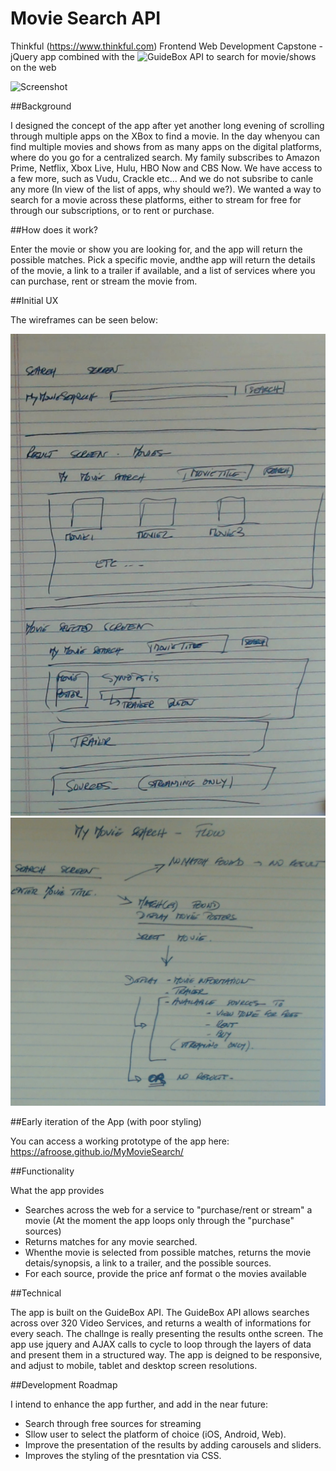 

# Movie Search API
Thinkful (https://www.thinkful.com) Frontend Web Development Capstone - jQuery app combined with the ![GuideBox API](http://api-public.guidebox.com) to search for movie/shows on the web

![Screenshot](http://jonwade.digital/github-images/incite-news-screenshot.png)

##Background

I designed the concept of the app after yet another long evening of scrolling through multiple apps on the XBox to find a movie. In the day whenyou can find multiple movies and shows from as many apps on the digital platforms, where do you go for a centralized search. My family subscribes to Amazon Prime, Netflix, Xbox Live, Hulu, HBO Now and CBS Now. We have access to a few more, such as Vudu, Crackle etc... And we do not subsribe to canle any more (In view of the list of apps, why should we?). We wanted a way to search for a movie across these platforms, either to stream for free for through our subscriptions, or to rent or purchase. 

##How does it work?

Enter the movie or show you are looking for, and the app will return the possible matches. Pick a specific movie, andthe app will return the details of the movie, a link to a trailer if available, and a list of services where you can purchase, rent or stream the movie from.

##Initial UX

The wireframes can be seen below:

![Initial Wireframe](https://github.com/afroose/MyMovieSearch/blob/769ff14d9281e959656480a285f3411dfcc29c73/images/Screens.jpg)
![User Flow](https://github.com/afroose/MyMovieSearch/blob/769ff14d9281e959656480a285f3411dfcc29c73/images/flow.jpg)

##Early iteration of the App (with poor styling)

You can access a working prototype of the app here:  https://afroose.github.io/MyMovieSearch/

##Functionality

What the app provides

* Searches across the web for a service to "purchase/rent or stream" a movie (At the moment the app loops only through the "purchase" sources)
* Returns matches for any movie searched.
* Whenthe movie is selected from possible matches, returns the movie detais/synopsis, a link to a trailer, and the possible sources.
* For each source, provide the price anf format o the movies available

##Technical

The app is built on the GuideBox API. The GuideBox API allows searches across over 320 Video Services, and returns a wealth of informations for every seach. The challnge is really presenting the results onthe screen. The app use jquery and AJAX calls to cycle to loop through the layers of data and present them in a structured way. The app is deigned to be responsive, and adjust to mobile, tablet and desktop screen resolutions.

##Development Roadmap

I intend to enhance the app further, and add in the near future:

* Search through free sources for streaming
* Sllow user to select the platform of choice (iOS, Android, Web).
* Improve the presentation of the results by adding carousels and sliders.
* Improves the styling of the presntation via CSS.
